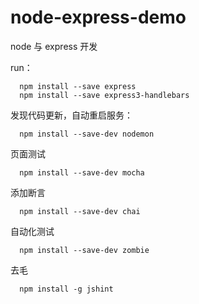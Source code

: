 # node-express-demo
node 与 express 开发

run：

```
  npm install --save express
  npm install --save express3-handlebars
```

发现代码更新，自动重启服务：

```
  npm install --save-dev nodemon
```

页面测试
```
  npm install --save-dev mocha
```

添加断言

```
  npm install --save-dev chai
```

自动化测试

```
  npm install --save-dev zombie
```

去毛
```
  npm install -g jshint
```
